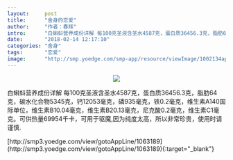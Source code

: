 ```yaml
---
layout:     post
title:      "舍身的恋爱"
author:     "作者：春辉"
intro:      "白蝌蚪营养成份详解 每100克圣液含圣水4587克，蛋白质36456.3克，脂肪64克，碳水化合物5345克，钙12053毫克，磷935毫克，铁0.2毫克，维生素A140国际单位，维生素B10.04毫克，维生素B20.13毫克，尼克酸0.2毫克，维生素C1毫克。可供热量69954千卡，可用于驱魔,因为纯度太高，所以非常珍贵，使用时请谨慎."
date:       "2018-02-14 12:17:10"
categories: "舍身"
tags:       "恋爱"
image:      "http://smp.yoedge.com/smp-app/resource/viewImage/1002134appline.png"
---
```

<div style="text-align: center">
<p><img src="http://smp.yoedge.com/smp-app/resource/viewImage/1002134appline.png"/></p>
</div>
<p class="post-meta">
<span>白蝌蚪营养成份详解 每100克圣液含圣水4587克，蛋白质36456.3克，脂肪64克，碳水化合物5345克，钙12053毫克，磷935毫克，铁0.2毫克，维生素A140国际单位，维生素B10.04毫克，维生素B20.13毫克，尼克酸0.2毫克，维生素C1毫克。可供热量69954千卡，可用于驱魔,因为纯度太高，所以非常珍贵，使用时请谨慎.</span>
</p>
[http://smp3.yoedge.com/view/gotoAppLine/1063189](http://smp3.yoedge.com/view/gotoAppLine/1063189){:target="_blank"}


